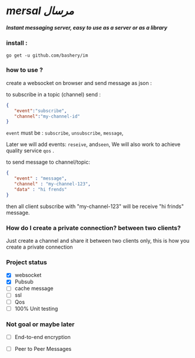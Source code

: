 
# *mersal*  *مرسال*

##### Instant messaging server, easy to use as a server or as a library

### install :
```go get -u github.com/bashery/im```

### how to use ?

create a websocket on browser and send message as json :

to subscribe in a topic (channel) send :
```json
{
   "event":"subscribe",
   "channel":"my-channel-id"
}
```
```event``` must be : ```subscribe```, ```unsubscribe```, ```message```,

Later we will add events:  ```reseive```, and```seen```,
We will also work to achieve quality service ```qos``` .

to send message to channel/topic:
```json
{
   "event" : "message",
   "channel" : "my-channel-123",
   "data" : "hi frends"
}
```
then all client subscribe with "my-channel-123" will be receive "hi frinds" message.

### How do I create a private connection? between two clients?
Just create a channel and share it between two clients only, this is how you create a private connection

### Project status
- [x] websocket
- [x] Pubsub 
- [ ] cache message
- [ ] ssl
- [ ] Qos
- [ ] 100% Unit testing

### Not goal or maybe later
- [ ] End-to-end encryption
- [ ] Peer to Peer Messages


